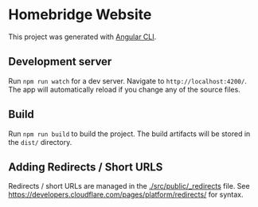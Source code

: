 # Homebridge Website

This project was generated with [Angular CLI](https://github.com/angular/angular-cli).

## Development server

Run `npm run watch` for a dev server. Navigate to `http://localhost:4200/`. The app will automatically reload if you change any of the source files.

## Build

Run `npm run build` to build the project. The build artifacts will be stored in the `dist/` directory.

## Adding Redirects / Short URLS

Redirects / short URLs are managed in the [./src/public/_redirects](./src/public/_redirects) file. See https://developers.cloudflare.com/pages/platform/redirects/ for syntax.
